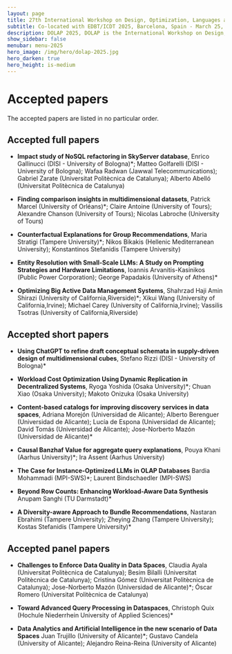 ```yaml
---
layout: page
title: 27th International Workshop on Design, Optimization, Languages and Analytical Processing of Big Data
subtitle: Co-located with EDBT/ICDT 2025, Barcelona, Spain - March 25, 2025
description: DOLAP 2025, DOLAP is the International Workshop on Design, Optimization, Languages and Analytical Processing of Big Data. The 27th edition of the workshop is co-located with the EDBT/ICDT 2025 conference and takes place in Barcelona, Spain, on March 25, 2025. This page presents papers accepted to DOLAP 2025.
show_sidebar: false
menubar: menu-2025
hero_image: /img/hero/dolap-2025.jpg
hero_darken: true
hero_height: is-medium
---
```


# Accepted papers

The accepted papers are listed in no particular order.

## Accepted full papers

- **Impact study of NoSQL refactoring in SkyServer database**,	Enrico Gallinucci (DISI - University of Bologna)*; Matteo Golfarelli (DISI - University of Bologna); Wafaa Radwan (Jawwal Telecommunications); Gabriel Zarate (Universitat Politècnica de Catalunya); Alberto Abelló (Universitat Politècnica de Catalunya)

- **Finding comparison insights in multidimensional datasets**,	Patrick Marcel (University of Orléans)*; Claire Antoine (University of Tours); Alexandre Chanson (University of Tours); Nicolas Labroche (University of Tours)	


- **Counterfactual Explanations for Group Recommendations**, Maria Stratigi (Tampere University)*; Nikos Bikakis (Hellenic Mediterranean University); Konstantinos Stefanidis (Tampere University)

- **Entity Resolution with Small-Scale LLMs: A Study on Prompting Strategies and Hardware Limitations**,	Ioannis Arvanitis-Kasinikos (Public Power Corporation); George Papadakis (University of Athens)*	

- **Optimizing Big Active Data Management Systems**,	Shahrzad Haji Amin Shirazi (University of California,Riverside)*; Xikui Wang (University of California,Irvine); Michael  Carey (University of California,Irvine); Vassilis  Tsotras (University of California,Riverside)


## Accepted short papers

- **Using ChatGPT to refine draft conceptual schemata in supply-driven design of multidimensional cubes**,	Stefano Rizzi (DISI - University of Bologna)*

- **Workload Cost Optimization Using Dynamic Replication in Decentralized Systems**,	Ryoga Yoshida (Osaka University)*; Chuan Xiao (Osaka University); Makoto Onizuka (Osaka University)	

- **Content-based catalogs for improving discovery services in data spaces**,	Adriana Morejón (Universidad de Alicante); Alberto Berenguer (Universidad de Alicante); Lucía de Espona (Universidad de Alicante); David Tomás (Universidad de Alicante); Jose-Norberto Mazón (Universidad de Alicante)*	

- **Causal Banzhaf Value for aggregate query explanations**,	Pouya Khani (Aarhus University)*; Ira Assent (Aarhus University)
  
- **The Case for Instance-Optimized LLMs in OLAP Databases**	Bardia Mohammadi (MPI-SWS)*; Laurent Bindschaedler (MPI-SWS)

- **Beyond Row Counts: Enhancing Workload-Aware Data Synthesis**	Anupam Sanghi (TU Darmstadt)*

- **A Diversity-aware Approach to Bundle Recommendations**,	Nastaran Ebrahimi (Tampere University); Zheying  Zhang  (Tampere University); Kostas Stefanidis (Tampere University)*


## Accepted panel papers


- **Challenges to Enforce Data Quality in Data Spaces**,	Claudia Ayala (Universitat Politècnica de Catalunya); Besim Bilalli (Universitat Politècnica de Catalunya); Cristina Gómez (Universitat Politècnica de Catalunya); Jose-Norberto Mazón (Universidad de Alicante)*; Óscar Romero (Universitat Politècnica de Catalunya)	


- **Toward Advanced Query Processing in Dataspaces**,	Christoph Quix (Hochule Niederrhein University of Applied Sciences)*
  
- **Data Analytics and Artificial Intelligence in the new scenario of Data Spaces**	Juan Trujillo (University of Alicante)*; Gustavo Candela (University of Alicante); Alejandro Reina-Reina (University of Alicante)



